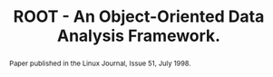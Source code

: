 ---
layout: default
title: ROOT - An Object-Oriented Data Analysis Framework.
authors: Fons Rademakers and René Brun
year: 1998
type: HISTORICAL
www: https://root.cern/download/lj.ps.gz
abstract: Paper published in the Linux Journal, Issue 51, July 1998.
---